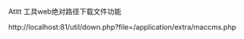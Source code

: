 Atitt  工具web绝对路径下载文件功能

http://localhost:81/util/down.php?file=/application/extra/maccms.php

<?php
//接收需要下载的文件名称
if (!isset($_GET['file'])) exit('Filename is empty');
if (empty($_GET['file'])) exit('Filename not valid');
ob_clean();//清除一下缓冲区
//获得文件名称
$filename = basename(urldecode($_GET['file']));
error_log('$filename '. $filename);
//文件完整路径（这里将真实的文件存放在temp目录下）
$filePath = __DIR__ . "/../" .$_GET['file'];
error_log('$filePath '. $filePath);
//将utf8编码转换成gbk编码，否则，文件中文名称的文件无法打开
$filePath = iconv('UTF-8', 'gbk', $filePath);
//检查文件是否可读
if (!is_file($filePath) || !is_readable($filePath)) exit('Can not access file ' . $filename);
/**
 *
 * /application/extra/maccms.php
 * 这里应该加上安全验证之类的代码，例如：检测请求来源、验证UA标识等等
 */
//以只读方式打开文件，并强制使用二进制模式
$fileHandle = fopen($filePath, "rb");
if ($fileHandle === false) {
    exit("Can not open file: $filename");
}
//文件类型是二进制流。设置为utf8编码（支持中文文件名称）
header('Content-type:application/octet-stream; charset=utf-8');
header("Content-Transfer-Encoding: binary");
header("Accept-Ranges: bytes");
//文件大小
header("Content-Length: " . filesize($filePath));
//触发浏览器文件下载功能
header('Content-Disposition:attachment;filename="' . urlencode($filename) . '"');
//循环读取文件内容，并输出
while (!feof($fileHandle)) {
    //从文件指针 handle 读取最多 length 个字节（每次输出10k）
    echo fread($fileHandle, 10240);
}
//关闭文件流
fclose($fileHandle);

